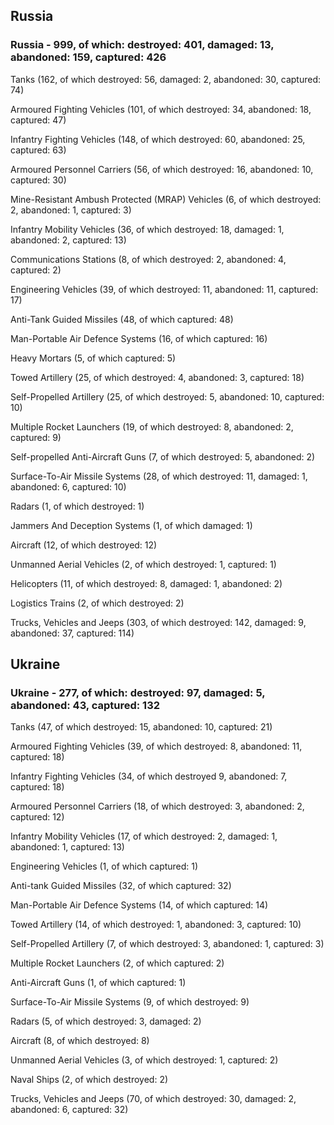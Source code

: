 
 
 ## Russia
 
 ### Russia - 999, of which: destroyed: 401, damaged: 13, abandoned: 159, captured: 426

 

 

 Tanks (162, of which destroyed: 56, damaged: 2, abandoned: 30, captured: 74)

 Armoured Fighting Vehicles (101, of which destroyed: 34, abandoned: 18, captured: 47)

 Infantry Fighting Vehicles (148, of which destroyed: 60, abandoned: 25, captured: 63)

 Armoured Personnel Carriers (56, of which destroyed: 16, abandoned: 10, captured: 30)

 Mine-Resistant Ambush Protected (MRAP) Vehicles (6, of which destroyed: 2, abandoned: 1, captured: 3)

 Infantry Mobility Vehicles (36, of which destroyed: 18, damaged: 1, abandoned: 2, captured: 13)

 Communications Stations (8, of which destroyed: 2, abandoned: 4, captured: 2)

 Engineering Vehicles (39, of which destroyed: 11, abandoned: 11, captured: 17)

 Anti-Tank Guided Missiles (48, of which captured: 48)

 Man-Portable Air Defence Systems (16, of which captured: 16)

 Heavy Mortars (5, of which captured: 5)

 Towed Artillery (25, of which destroyed: 4, abandoned: 3, captured: 18)

 Self-Propelled Artillery (25, of which destroyed: 5, abandoned: 10, captured: 10)

 Multiple Rocket Launchers (19, of which destroyed: 8, abandoned: 2, captured: 9)

 Self-propelled Anti-Aircraft Guns (7, of which destroyed: 5, abandoned: 2)

 Surface-To-Air Missile Systems (28, of which destroyed: 11, damaged: 1, abandoned: 6, captured: 10)

 Radars (1, of which destroyed: 1)

 Jammers And Deception Systems (1, of which damaged: 1)

 Aircraft (12, of which destroyed: 12)

 Unmanned Aerial Vehicles (2, of which destroyed: 1, captured: 1)

 Helicopters (11, of which destroyed: 8, damaged: 1, abandoned: 2)

 Logistics Trains (2, of which destroyed: 2)

 Trucks, Vehicles and Jeeps (303, of which destroyed: 142, damaged: 9, abandoned: 37, captured: 114)

 
 
 ## Ukraine
 
 ### Ukraine - 277, of which: destroyed: 97, damaged: 5, abandoned: 43, captured: 132

 

 

 Tanks (47, of which destroyed: 15, abandoned: 10, captured: 21)

 Armoured Fighting Vehicles (39, of which destroyed: 8, abandoned: 11, captured: 18)

 Infantry Fighting Vehicles (34, of which destroyed 9, abandoned: 7, captured: 18)

 Armoured Personnel Carriers (18, of which destroyed: 3, abandoned: 2, captured: 12)

 Infantry Mobility Vehicles (17, of which destroyed: 2, damaged: 1, abandoned: 1, captured: 13)

 Engineering Vehicles (1, of which captured: 1)

 Anti-tank Guided Missiles (32, of which captured: 32)

 Man-Portable Air Defence Systems (14, of which captured: 14)

 Towed Artillery (14, of which destroyed: 1, abandoned: 3, captured: 10)

 Self-Propelled Artillery (7, of which destroyed: 3, abandoned: 1, captured: 3)

 Multiple Rocket Launchers (2, of which captured: 2)

 Anti-Aircraft Guns (1, of which captured: 1)

 Surface-To-Air Missile Systems (9, of which destroyed: 9)

 

 

 Radars (5, of which destroyed: 3, damaged: 2)

 Aircraft (8, of which destroyed: 8)

 Unmanned Aerial Vehicles (3, of which destroyed: 1, captured: 2)

 Naval Ships (2, of which destroyed: 2)

 Trucks, Vehicles and Jeeps (70, of which destroyed: 30, damaged: 2, abandoned: 6, captured: 32)

